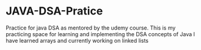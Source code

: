 # JAVA-DSA-Pratice
Practice for java DSA as mentored by the udemy course.
This is my practicing space for learning and implementing the DSA concepts of Java
I have learned arrays 
and currently working on linked lists
